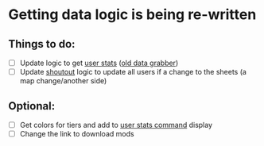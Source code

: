 # Getting data logic is being re-written

## Things to do:

- [ ] Update logic to get [user stats](src/utils/getData.js) ([old data grabber](src/utils/checkSheets.js))
- [ ] Update [shoutout](src/utils/shoutouts.js) logic to update all users if a change to the sheets (a map change/another side)

## Optional:

- [ ] Get colors for tiers and add to [user stats command](src/commands/user.js) display
- [ ] Change the link to download mods
